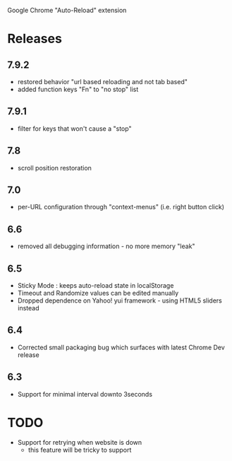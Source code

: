 Google Chrome "Auto-Reload" extension

Releases
========

7.9.2
-----

 * restored behavior "url based reloading and not tab based"
 * added function keys "Fn" to "no stop" list


7.9.1
-----

 * filter for keys that won't cause a "stop" 

7.8
---

* scroll position restoration

7.0
---

* per-URL configuration through "context-menus" (i.e. right button click)

6.6
---

* removed all debugging information - no more memory "leak"

6.5
---

* Sticky Mode : keeps auto-reload state in localStorage
* Timeout and Randomize values can be edited manually
* Dropped dependence on Yahoo! yui framework - using HTML5 sliders instead  


6.4
---

* Corrected small packaging bug which surfaces with latest Chrome Dev release

6.3
---

* Support for minimal interval downto 3seconds


TODO
====

* Support for retrying when website is down
  * this feature will be tricky to support

